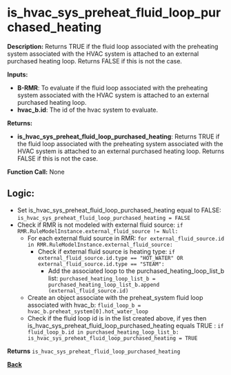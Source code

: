 # is_hvac_sys_preheat_fluid_loop_purchased_heating  

**Description:** Returns TRUE if the fluid loop associated with the preheating system associated with the HVAC system is attached to an external purchased heating loop. Returns FALSE if this is not the case.   

**Inputs:**  
- **B-RMR**: To evaluate if the fluid loop associated with the preheating system associated with the HVAC system is attached to an external purchased heating loop.   
- **hvac_b.id**: The id of the hvac system to evaluate.  

**Returns:**  
- **is_hvac_sys_preheat_fluid_loop_purchased_heating**: Returns TRUE if the fluid loop associated with the preheating system associated with the HVAC system is attached to an external purchased heating loop. Returns FALSE if this is not the case.   
 
**Function Call:** None  

## Logic:   
- Set is_hvac_sys_preheat_fluid_loop_purchased_heating equal to FALSE: `is_hvac_sys_preheat_fluid_loop_purchased_heating = FALSE`  
- Check if RMR is not modeled with external fluid source: `if RMR.RuleModelInstance.external_fluid_source != Null:`  
    - For each external fluid source in RMR: `for external_fluid_source.id in RMR.RuleModelInstance.external_fluid_source:`  
        - Check if external fluid source is heating type: `if external_fluid_source.id.type == "HOT_WATER" OR external_fluid_source.id.type == "STEAM":`    
            - Add the associated loop to the purchased_heating_loop_list_b list: `purchased_heating_loop_list_b = purchased_heating_loop_list_b.append (external_fluid_source.id)`   
    - Create an object associate with the preheat_system fluid loop associated with hvac_b: `fluid_loop_b = hvac_b.preheat_system[0].hot_water_loop`
    - Check if the fluid loop id is in the list created above, if yes then is_hvac_sys_preheat_fluid_loop_purchased_heating equals TRUE  : `if fluid_loop_b.id in purchased_heating_loop_list_b: is_hvac_sys_preheat_fluid_loop_purchased_heating = TRUE`  

**Returns** `is_hvac_sys_preheat_fluid_loop_purchased_heating`  



**[Back](../../../_toc.md)**
